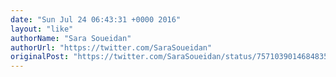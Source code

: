 ```yaml
---
date: "Sun Jul 24 06:43:31 +0000 2016"
layout: "like"
authorName: "Sara Soueidan"
authorUrl: "https://twitter.com/SaraSoueidan"
originalPost: "https://twitter.com/SaraSoueidan/status/757103901468483584"
---
```

